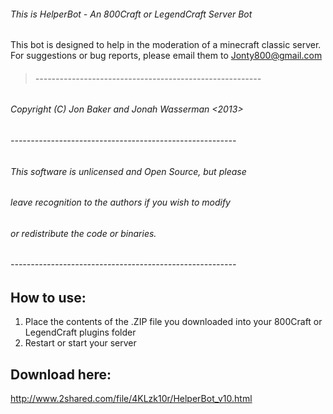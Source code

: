 ###### This is HelperBot - An 800Craft or LegendCraft Server Bot

This bot is designed to help in the moderation of a minecraft classic server.
For suggestions or bug reports, please email them to Jonty800@gmail.com

> ###### --------------------------------------------------------
###### Copyright (C) Jon Baker and Jonah Wasserman <2013>
###### --------------------------------------------------------
###### This software is unlicensed and Open Source, but please 
###### leave recognition to the authors if you wish to modify 
###### or redistribute the code or binaries.
###### --------------------------------------------------------

## How to use:

1. Place the contents of the .ZIP file you downloaded into your 800Craft or LegendCraft plugins folder
2. Restart or start your server

## Download here: 
http://www.2shared.com/file/4KLzk10r/HelperBot_v10.html
